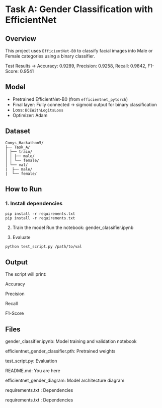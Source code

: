# Task A: Gender Classification with EfficientNet

## Overview
This project uses `EfficientNet-B0` to classify facial images into Male or Female categories using a binary classifier.

Test Results → Accuracy: 0.9289, Precision: 0.9258, Recall: 0.9842, F1-Score: 0.9541

##  Model
- Pretrained EfficientNet-B0 (from `efficientnet_pytorch`)
- Final layer: Fully connected → sigmoid output for binary classification
- Loss: `BCEWithLogitsLoss`
- Optimizer: Adam

##  Dataset
```
Comys_Hackathon5/
├── Task_A/
│ ├── train/
│ │ ├── male/
│ │ └── female/
│ └── val/
|  ├── male/
|  └── female/
```

##  How to Run
### 1. Install dependencies
```
pip install -r requirements.txt
pip install -r requirements.txt
```
2. Train the model
Run the notebook: gender_classifier.ipynb

3. Evaluate
```
python test_script.py /path/to/val
```
## Output
The script will print:

Accuracy

Precision

Recall

F1-Score

## Files
gender_classifier.ipynb: Model training and validation notebook

efficientnet_gender_classifier.pth: Pretrained weights

test_script.py: Evaluation

README.md: You are here 

efficientnet_gender_diagram: Model architecture diagram

requirements.txt : Dependencies

requirements.txt : Dependencies